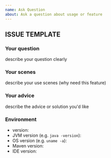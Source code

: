 ```yaml
---
name: Ask Question
about: Ask a question about usage or feature
---
```


## ISSUE TEMPLATE

### Your question

describe your question clearly

### Your scenes

describe your use scenes (why need this feature)

### Your advice

describe the advice or solution you'd like

### Environment

- version:
- JVM version (e.g. `java -version`):
- OS version (e.g. `uname -a`):
- Maven version:
- IDE version:
